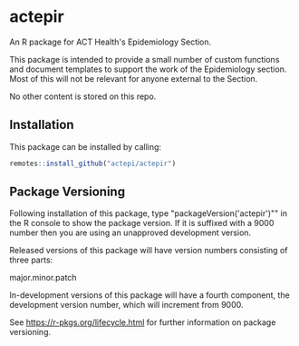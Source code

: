 # actepir

An R package for ACT Health's Epidemiology Section.

This package is intended to provide a small number of custom functions and document templates to support the work of the Epidemiology section.  Most of this will not be relevant for anyone external to the Section.

No other content is stored on this repo.

## Installation

This package can be installed by calling:

```r
remotes::install_github("actepi/actepir")
```

## Package Versioning

Following installation of this package, type "packageVersion('actepir')"" in the R console to show the package version. If it is suffixed with a 9000 number then you are using an unapproved development version.

Released versions of this package will have version numbers consisting of three parts:

major.minor.patch

In-development versions of this package will have a fourth component, the development version number, which will increment from 9000.

See https://r-pkgs.org/lifecycle.html for further information on package versioning.